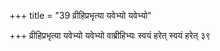 +++
title = "39 व्रीहिप्रभृत्या यवेभ्यो यवेभ्यो"

+++
व्रीहिप्रभृत्या यवेभ्यो यवेभ्यो वाब्रीहिभ्यः स्वयं हरेत् स्वयं हरेत् ३९